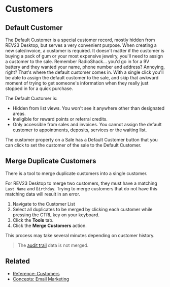 # Customers

## Default Customer

The Default Customer is a special customer record, mostly hidden from REV23 Desktop, but serves a very convenient purpose. When creating a new sale/invoice, a customer is required. It doesn't matter if the customer is buying a pack of gum or your most expensive jewelry, you'll need to assign a customer to the sale. Remember RadioShack... you'd go in for a 9V battery and they wanted your name, phone number and address? Annoying, right? That's where the default customer comes in. With a single click you'll be able to assign the default customer to the sale, and skip that awkward moment of trying to get someone's information when they really just stopped in for a quick purchase.

The Default Customer is:
- Hidden from list views. You won't see it anywhere other than designated areas.
- Ineligible for reward points or referral credits.
- Only accessible from sales and invoices. You cannot assign the default customer to appointments, deposits, services or the waiting list.

The customer property on a Sale has a Default Customer button that you can click to set the customer of the sale to the Default Customer.

## Merge Duplicate Customers

There is a tool to merge duplicate customers into a single customer.

For REV23 Desktop to merge two customers, they must have a matching `Last Name` and `Birthday`. Trying to merge customers that do not have this matching data will result in an error.

1. Navigate to the Customer List
2. Select all duplicates to be merged by clicking each customer while pressing the CTRL key on your keyboard.
3. Click the **Tools** tab.
4. Click the **Merge Customers** action.

This process may take several minutes depending on customer history.

> The [audit trail](audit-trail) data is not merged.

## Related

- [Reference: Customers](../reference/customers.md)
- [Concepts: Email Marketing](email-marketing.md)


